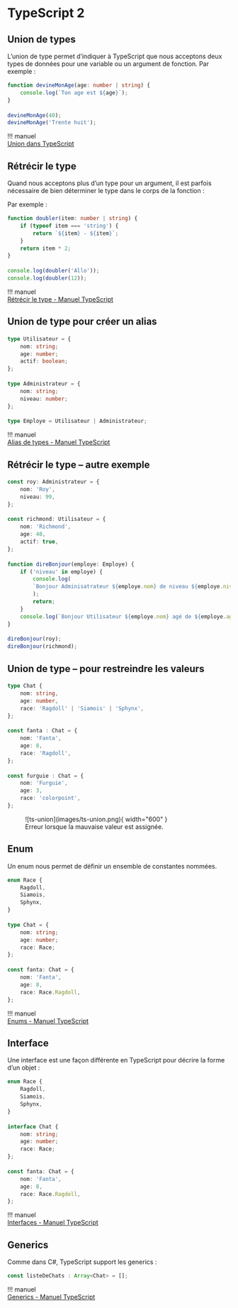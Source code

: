 # TypeScript 2  

## Union de types  

L’union de type permet d’indiquer à TypeScript que nous acceptons deux types de données pour une variable ou un argument de fonction. Par exemple :  

``` ts title="union.ts"
function devineMonAge(age: number | string) {
    console.log(`Ton age est ${age}`);
}

devineMonAge(40);
devineMonAge('Trente huit');

```

!!! manuel  
    [Union dans TypeScript](https://www.typescriptlang.org/docs/handbook/typescript-in-5-minutes-func.html#unions)  



## Rétrécir le type  

Quand nous acceptons plus d’un type pour un argument, il est parfois nécessaire de bien déterminer le type dans le corps de la fonction :  

Par exemple :  

``` ts title="retrecir.ts"
function doubler(item: number | string) {
    if (typeof item === 'string') {
        return `${item} - ${item}`;
    }   
    return item * 2;
}

console.log(doubler('Allo'));
console.log(doubler(12));
```  

!!! manuel  
    [Rétrécir le type - Manuel TypeScript](https://www.typescriptlang.org/docs/handbook/2/narrowing.html)  



## Union de type pour créer un alias  

``` ts title="alias.ts"
type Utilisateur = {
    nom: string;
    age: number;
    actif: boolean;
};

type Administrateur = {
    nom: string;
    niveau: number;
};

type Employe = Utilisateur | Administrateur;

```

!!! manuel  
    [Alias de types - Manuel TypeScript](https://www.typescriptlang.org/docs/handbook/declaration-files/by-example.html#reusable-types-type-aliases)  


## Rétrécir le type – autre exemple  

``` ts title="retrecir2.ts"
const roy: Administrateur = {
    nom: 'Roy',
    niveau: 99,
};

const richmond: Utilisateur = {
    nom: 'Richmond',
    age: 40,
    actif: true,
};

function direBonjour(employe: Employe) {
    if ('niveau' in employe) {
        console.log(
        `Bonjour Adminisatrateur ${employe.nom} de niveau ${employe.niveau}`
        );
        return;
    }
    console.log(`Bonjour Utilisateur ${employe.nom} agé de ${employe.age} ans`);
}

direBonjour(roy);
direBonjour(richmond);

```

## Union de type – pour restreindre les valeurs  

``` ts title="tableau_de_fruits.ts"
type Chat {
    nom: string,
    age: number,
    race: 'Ragdoll' | 'Siamois' | 'Sphynx',
};

const fanta : Chat = {
    nom: 'Fanta',
    age: 8,
    race: 'Ragdoll',
};

const furguie : Chat = {
    nom: 'Furguie',
    age: 3,
    race: 'colorpoint',
};

```

<figure markdown>
  ![ts-union](images/ts-union.png){ width="600" }
  <figcaption>Erreur lorsque la mauvaise valeur est assignée.</figcaption>
</figure>

## Enum  

Un enum nous permet de définir un ensemble de constantes nommées.  

``` ts title="race.ts"
enum Race {
    Ragdoll,
    Siamois,
    Sphynx,
}

type Chat = {
    nom: string;
    age: number;
    race: Race;
};

const fanta: Chat = {
    nom: 'Fanta',
    age: 8,
    race: Race.Ragdoll,
};

```

!!! manuel  
    [Enums - Manuel TypeScript](https://www.typescriptlang.org/docs/handbook/enums.html#handbook-content)  


## Interface  

Une interface est une façon différente en TypeScript pour décrire la forme d’un objet :  

``` ts title="race.ts"
enum Race {
    Ragdoll,
    Siamois,
    Sphynx,
}

interface Chat {
    nom: string;
    age: number;
    race: Race;
};

const fanta: Chat = {
    nom: 'Fanta',
    age: 8,
    race: Race.Ragdoll,
};

```

!!! manuel  
    [Interfaces - Manuel TypeScript](https://www.typescriptlang.org/docs/handbook/declaration-files/by-example.html#reusable-types-interfaces)  


## Generics  

Comme dans C#, TypeScript support les generics :  

``` ts title="generics.ts"
const listeDeChats : Array<Chat> = [];
```

!!! manuel  
    [Generics - Manuel TypeScript](https://www.typescriptlang.org/docs/handbook/2/generics.html#handbook-content)  


